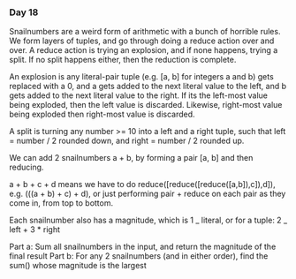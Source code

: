 ### Day 18

Snailnumbers are a weird form of arithmetic with a bunch of horrible rules. We form layers of tuples, and go
through doing a reduce action over and over. A reduce action is trying an explosion, and if none happens, trying a split. If no split happens either, then the
reduction is complete.

An explosion is any literal-pair tuple (e.g. [a, b] for integers a and b) gets replaced with a 0, and a gets added to the next literal value to the left, and b gets
added to the next literal value to the right. If its the left-most value being exploded, then the left value is discarded. Likewise, right-most value being exploded then
right-most value is discarded.

A split is turning any number >= 10 into a left and a right tuple, such that left = number / 2 rounded down, and right = number / 2 rounded up.

We can add 2 snailnumbers a + b, by forming a pair [a, b] and then reducing.

a + b + c + d means we have to do reduce([reduce([reduce([a,b]),c]),d]), e.g. (((a + b) + c) + d), or just performing pair + reduce on each pair as they come in, from top to bottom.

Each snailnumber also has a magnitude, which is 1 _ literal, or for a tuple: 2 _ left + 3 \* right

Part a: Sum all snailnumbers in the input, and return the magnitude of the final result
Part b: For any 2 snailnumbers (and in either order), find the sum() whose magnitude is the largest
